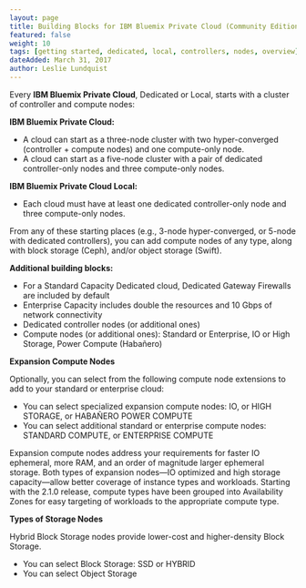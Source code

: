 ```yaml
---
layout: page
title: Building Blocks for IBM Bluemix Private Cloud (Community Edition)
featured: false
weight: 10
tags: [getting started, dedicated, local, controllers, nodes, overview]
dateAdded: March 31, 2017
author: Leslie Lundquist
---
```


Every **IBM Bluemix Private Cloud**, Dedicated or Local, starts with a cluster of controller and compute nodes:

**IBM Bluemix Private Cloud:**

* A cloud can start as a three-node cluster with two hyper-converged (controller + compute nodes) and one compute-only node.
* A cloud can start as a five-node cluster with a pair of dedicated controller-only nodes and three compute-only nodes. 

**IBM Bluemix Private Cloud Local:**

* Each cloud must have at least one dedicated controller-only node and three compute-only nodes.  
	
From any of these starting places (e.g., 3-node hyper-converged, or 5-node with dedicated controllers), you can add compute nodes of any type, along with block storage (Ceph), and/or object storage (Swift).

**Additional building blocks:**

* For a Standard Capacity Dedicated cloud, Dedicated Gateway Firewalls are included by default
* Enterprise Capacity includes double the resources and 10 Gbps of network connectivity 
* Dedicated controller nodes (or additional ones)
* Compute nodes (or additional ones): Standard or Enterprise, IO or High Storage, Power Compute (Habañero)

**Expansion Compute Nodes**

Optionally, you can select from the following compute node extensions to add to your standard or enterprise cloud:

* You can select specialized expansion compute nodes: IO, or HIGH STORAGE, or HABAÑERO POWER COMPUTE
* You can select additional standard or enterprise compute nodes: STANDARD COMPUTE, or ENTERPRISE COMPUTE

Expansion compute nodes address your requirements for faster IO ephemeral, more RAM, and an order of magnitude larger ephemeral storage.  Both types of expansion nodes—IO optimized and high storage capacity—allow better coverage of instance types and workloads. Starting with the 2.1.0 release, compute types have been grouped into Availability Zones for easy targeting of workloads to the appropriate compute type.

**Types of Storage Nodes**

Hybrid Block Storage nodes provide lower-cost and higher-density Block Storage.  

* You can select Block Storage: SSD or HYBRID
* You can select Object Storage 
